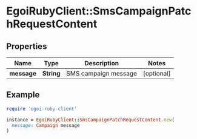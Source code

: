 # EgoiRubyClient::SmsCampaignPatchRequestContent

## Properties

| Name | Type | Description | Notes |
| ---- | ---- | ----------- | ----- |
| **message** | **String** | SMS campaign message | [optional] |

## Example

```ruby
require 'egoi-ruby-client'

instance = EgoiRubyClient::SmsCampaignPatchRequestContent.new(
  message: Campaign message
)
```

